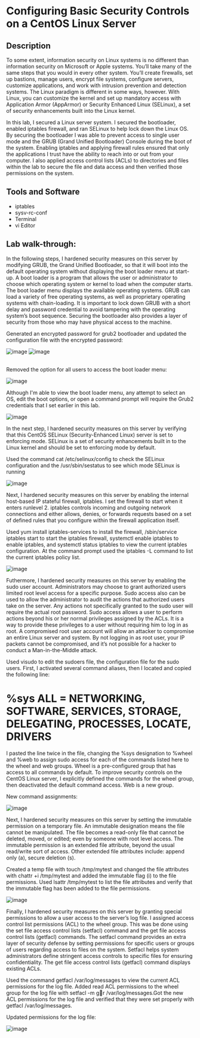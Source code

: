 <h1>Configuring Basic Security Controls on a CentOS Linux Server</h1>


<h2>Description</h2>
To some extent, information security on Linux systems is no different than information security on Microsoft or Apple systems. You’ll take many of the same steps that you would in every other system. You’ll create firewalls, set up bastions, manage users, encrypt file systems, configure servers, customize applications, and work with intrusion prevention and detection systems. The Linux paradigm is different in some ways, however. With Linux, you can customize the kernel and set up mandatory access with Application Armor (AppArmor) or Security Enhanced Linux (SELinux), a set of security enhancements built into the Linux kernel.

 

In this lab, I secured a Linux server system. I secured the bootloader, enabled iptables firewall, and ran SELinux to help lock down the Linux OS. By securing the bootloader I was able to prevent access to single user mode and the GRUB (Grand Unified Bootloader) Console during the boot of the system. Enabling iptables and applying firewall rules ensured that only the applications I trust have the ability to reach into or out from your computer. I also applied access control lists (ACLs) to directories and files within the lab to secure the file and data access and then verified those permissions on the system.
<br />


<h2>Tools and Software</h2>

- iptables
- sysv-rc-conf
- Terminal
- vi Editor

<h2>Lab walk-through:</h2>

In the following steps, I hardened security measures on this server by modifying GRUB, the Grand Unified Bootloader, so that it will boot into the default operating system without displaying the boot loader menu at start-up. A boot loader is a program that allows the user or administrator to choose which operating system or kernel to load when the computer starts. The boot loader menu displays the available operating systems. GRUB can load a variety of free operating systems, as well as proprietary operating systems with chain-loading. It is important to lock down GRUB with a short delay and password credential to avoid tampering with the operating system’s boot sequence. Securing the bootloader also provides a layer of security from those who may have physical access to the machine.

Generated an encrypted password for grub2 bootloader and updated the configuration file with the encrypted password:
 
  ![image](https://github.com/user-attachments/assets/2b019f8b-b92f-4e6e-a877-79138271e1e8)
  ![image](https://github.com/user-attachments/assets/dbf42bce-bcd3-4ba9-b1ea-5c4523dd5f86)
  
<br />
Removed the option for all users to access the boot loader menu:

![image](https://github.com/user-attachments/assets/175c4f41-3369-44b4-ab67-61d8c4748a08)

Although I'm able to view the boot loader menu, any attempt to select an OS, edit the boot options, or open a command prompt will require the Grub2 credentials that I set earlier in this lab.

![image](https://github.com/user-attachments/assets/eb94f299-a372-4d7f-8b59-5bec7ccb6f2c)

In the next step, I hardened security measures on this server by verifying that this CentOS SELinux (Security-Enhanced Linux) server is set to enforcing mode. SELinux is a set of security enhancements built in to the Linux kernel and should be set to enforcing mode by default.

Used the command cat /etc/selinux/config to check the SELinux configuration and the /usr/sbin/sestatus to see which mode SELinux is running

![image](https://github.com/user-attachments/assets/842e4e08-5211-4b9b-b74c-163d57237197)

Next, I hardened security measures on this server by enabling the internal host-based IP stateful firewall, iptables. I set the firewall to start when it enters runlevel 2. iptables controls incoming and outgoing network connections and either allows, denies, or forwards requests based on a set of defined rules that you configure within the firewall application itself.

Used yum install iptables-services to install the firewall, /sbin/service iptables start to start the iptables firewall, systemctl enable iptables to enable iptables, and systemctl status iptables to view the current iptables configuration. At the command prompt used the iptables -L command to list the current iptables policy list.

![image](https://github.com/user-attachments/assets/2d868d27-fd81-4ad4-bbff-db53b220e29c)

Futhermore, I hardened security measures on this server by enabling the sudo user account. Administrators may choose to grant authorized users limited root level access for a specific purpose. Sudo access also can be used to allow the administrator to audit the actions that authorized users take on the server. Any actions not specifically granted to the sudo user will require the actual root password. Sudo access allows a user to perform actions beyond his or her normal privileges assigned by the ACLs. It is a way to provide these privileges to a user without requiring him to log in as root. A compromised root user account will allow an attacker to compromise an entire Linux server and system. By not logging in as root user, your IP packets cannot be compromised, and it’s not possible for a hacker to conduct a Man-in-the-Middle attack.

Used visudo to edit the sudoers file, the configuration file for the sudo users. First, I activated several command aliases, then I located and copied the following line:

 

# %sys ALL = NETWORKING, SOFTWARE, SERVICES, STORAGE, DELEGATING, PROCESSES, LOCATE, DRIVERS

 

I pasted the line twice in the file, changing the %sys designation to %wheel and %web to assign sudo access for each of the commands listed here to the wheel and web groups. Wheel is a pre-configured group that has access to all commands by default. To improve security controls on the CentOS Linux server, I explicitly defined the commands for the wheel group, then deactivated the default command access. Web is a new group.

New command assignments:

![image](https://github.com/user-attachments/assets/57bedbee-5a42-424c-aa2b-3bfef94fd69c)


Next, I hardened security measures on this server by setting the immutable permission on a temporary file. An immutable designation means the file cannot be manipulated. The file becomes a read-only file that cannot be deleted, moved, or edited; even by someone with root level access. The immutable permission is an extended file attribute, beyond the usual read/write sort of access. Other extended file attributes include: append only (a), secure deletion (s).

Created a temp file with touch /tmp/mytest and changed the file attributes with chattr +i /tmp/mytest and added the immutable flag (i) to the file permissions. Used lsattr /tmp/mytest to list the file attributes and verify that the immutable flag has been added to the file permissions.

![image](https://github.com/user-attachments/assets/771262e1-8528-4b9a-b93b-e85de16aab69)

Finally, I hardened security measures on this server by granting special permissions to allow a user access to the server’s log file. I assigned access control list permissions (ACL) to the wheel group. This was be done using the set file access control lists (setfacl) command and the get file access control lists (getfacl) commands. The setfacl command provides an extra layer of security defense by setting permissions for specific users or groups of users regarding access to files on the system. Setfacl helps system administrators define stringent access controls to specific files for ensuring confidentiality. The get file access control lists (getfacl) command displays existing ACLs.

Used the command getfacl /var/log/messages to view the current ACL permissions for the log file. Added read ACL permissions to the wheel group for the log file with setfacl -m g:wheel:r /var/log/messages.Got the new ACL permissions for the log file and verified that they were set properly with getfacl /var/log/messages.

Updated permissions for the log file:

![image](https://github.com/user-attachments/assets/c6bd3132-fa16-4bea-8395-0dea799e2465)

<br />

